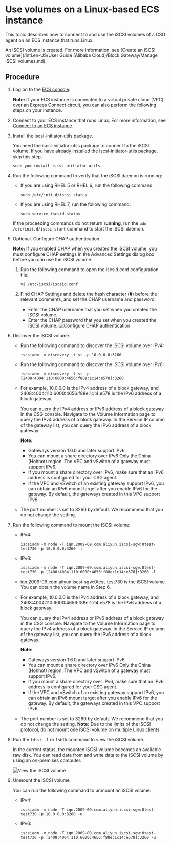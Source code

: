 # Use volumes on a Linux-based ECS instance

This topic describes how to connect to and use the iSCSI volumes of a CSG agent on an ECS instance that runs Linux.

An iSCSI volume is created. For more information, see [Create an iSCSI volume](/intl.en-US/User Guide (Alibaba Cloud)/Block Gateway/Manage iSCSI volumes.md).

## Procedure

1.  Log on to the [ECS console](https://ecs.console.aliyun.com/).

    **Note:** If your ECS instance is connected to a virtual private cloud \(VPC\) over an Express Connect circuit, you can also perform the following steps on your instance.

2.  Connect to your ECS instance that runs Linux. For more information, see [Connect to an ECS instance]().

3.  Install the iscsi-initiator-utils package.

    You need the iscsi-initiator-utils package to connect to the iSCSI volume. If you have already installed the iscsi-initiator-utils package, skip this step.

    ```
    sudo yum install iscsi-initiator-utils
    ```

4.  Run the following command to verify that the iSCSI daemon is running:

    -   If you are using RHEL 5 or RHEL 6, run the following command:

        ```
        sudo /etc/init.d/iscsi status
        ```

    -   If you are using RHEL 7, run the following command:

        ```
        sudo service iscsid status
        ```

    If the proceeding commands do not return **running**, run the `udo /etc/init.d/iscsi start` command to start the iSCSI daemon.

5.  Optional. Configure CHAP authentication.

    **Note:** If you enabled CHAP when you created the iSCSI volume, you must configure CHAP settings in the Advanced Settings dialog box before you can use the iSCSI volume.

    1.  Run the following command to open the iscsid.conf configuration file:

        ```
        vi /etc/iscsi/iscsid.conf
        ```

    2.  Find CHAP Settings and delete the hash character \(**\#**\) before the relevant comments, and set the CHAP username and password.

        -   Enter the CHAP username that you set when you created the iSCSI volume.
        -   Enter the CHAP password that you set when you created the iSCSI volume.
        ![Configure CHAP authentication](https://static-aliyun-doc.oss-accelerate.aliyuncs.com/assets/img/en-US/5459830951/p60122.png)

6.  Discover the iSCSI volume.

    -   Run the following command to discover the iSCSI volume over IPv4:

        ```
        iscsiadm -m discovery -t st -p 10.0.0.0:3260
        ```

    -   Run the following command to discover the iSCSI volume over IPv6:

        ```
        iscsiadm -m discovery -t st -p [2408:4004:110:6000:4656:f88e:1c14:e578]:3260
        ```

    -   For example, 10.0.0.0 is the IPv4 address of a block gateway, and 2408:4004:110:6000:4656:f88e:1c14:e578 is the IPv6 address of a block gateway.

        You can query the IPv4 address or IPv6 address of a block gateway in the CSG console. Navigate to the Volume Information page to query the IPv4 address of a block gateway. In the Service IP column of the gateway list, you can query the IPv6 address of a block gateway.

        **Note:**

        -   Gateways version 1.6.0 and later support IPv6.
        -   You can mount a share directory over IPv6 Only the China \(Hohhot\) region. The VPC and vSwitch of a gateway must support IPv6.
        -   If you mount a share directory over IPv6, make sure that an IPv6 address is configured for your CSG agent.
        -   If the VPC and vSwitch of an existing gateway support IPv6, you can obtain an IPv6 mount target after you enable IPv6 for the gateway. By default, the gateways created in this VPC support IPv6.
    -   The port number is set to 3260 by default. We recommend that you do not change the setting.
7.  Run the following command to mount the iSCSI volume:

    -   IPv4:

        ```
        iscsiadm -m node -T iqn.2009-09.com.aliyun.iscsi-sgw:0test-test730 -p 10.0.0.0:3260 -l
        ```

    -   IPv6:

        ```
        iscsiadm -m node -T iqn.2009-09.com.aliyun.iscsi-sgw:0test-test730 -p [2408:4004:110:6000:4656:f88e:1c14:e578]:3260 -l
        ```

    -   iqn.2009-09.com.aliyun.iscsi-sgw:0test-test730 is the iSCSI volume. You can obtain the volume name in Step 6.
    -   For example, 10.0.0.0 is the IPv4 address of a block gateway, and 2408:4004:110:6000:4656:f88e:1c14:e578 is the IPv6 address of a block gateway.

        You can query the IPv4 address or IPv6 address of a block gateway in the CSG console. Navigate to the Volume Information page to query the IPv4 address of a block gateway. In the Service IP column of the gateway list, you can query the IPv6 address of a block gateway.

        **Note:**

        -   Gateways version 1.6.0 and later support IPv6.
        -   You can mount a share directory over IPv6 Only the China \(Hohhot\) region. The VPC and vSwitch of a gateway must support IPv6.
        -   If you mount a share directory over IPv6, make sure that an IPv6 address is configured for your CSG agent.
        -   If the VPC and vSwitch of an existing gateway support IPv6, you can obtain an IPv6 mount target after you enable IPv6 for the gateway. By default, the gateways created in this VPC support IPv6.
    -   The port number is set to 3260 by default. We recommend that you do not change the setting.
    **Note:** Due to the limits of the iSCSI protocol, do not mount one iSCSI volume on multiple Linux clients.

8.  Run the `fdisk -l` or `lsblk` command to view the iSCSI volume.

    In the current status, the mounted iSCSI volume becomes an available raw disk. You can read data from and write data to the iSCSI volume by using an on-premises computer.

    ![View the iSCSI volume](https://static-aliyun-doc.oss-accelerate.aliyuncs.com/assets/img/en-US/6459830951/p60107.png)

9.  Unmount the iSCSI volume

    You can run the following command to unmount an iSCSI volume:

    -   IPv4:

        ```
        iscsiadm -m node -T iqn.2009-09.com.aliyun.iscsi-sgw:0test-test730 -p 10.0.0.0:3260 -u
        ```

    -   IPv6:

        ```
        iscsiadm -m node -T iqn.2009-09.com.aliyun.iscsi-sgw:0test-test730 -p [2408:4004:110:6000:4656:f88e:1c14:e578]:3260 -u
        ```


